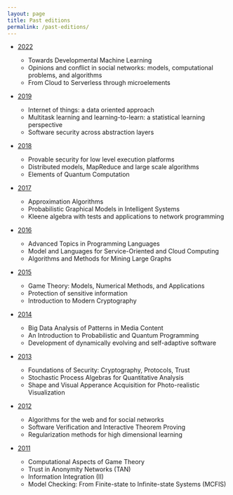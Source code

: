 ```yaml
---
layout: page
title: Past editions
permalink: /past-editions/
---
```


- [2022](https://tempesta.cs.unibo.it/projects/BISS/2022)
  - Towards Developmental Machine Learning
  - Opinions and conflict in social networks: models, computational problems, and algorithms
  - From Cloud to Serverless through microelements

- [2019](http://www.cs.unibo.it/projects/biss2019/)
  - Internet of things: a data oriented approach
  - Multitask learning and learning-to-learn: a statistical learning perspective
  - Software security across abstraction layers

- [2018](http://www.cs.unibo.it/projects/biss2018/)
  - Provable security for low level execution platforms
  - Distributed models, MapReduce and large scale algorithms
  - Elements of Quantum Computation

- [2017](http://www.cs.unibo.it/projects/biss2017/)
  - Approximation Algorithms
  - Probabilistic Graphical Models in Intelligent Systems
  - Kleene algebra with tests and applications to network programming

- [2016](http://www.cs.unibo.it/projects/biss2016/)
  - Advanced Topics in Programming Languages
  - Model and Languages for Service-Oriented and Cloud Computing
  - Algorithms and Methods for Mining Large Graphs

- [2015](http://www.cs.unibo.it/projects/biss2015/index.html)
  - Game Theory: Models, Numerical Methods, and Applications
  - Protection of sensitive information
  - Introduction to Modern Cryptography

- [2014](http://biss2014.cs.unibo.it/)
  - Big Data Analysis of Patterns in Media Content
  - An Introduction to Probabilistic and Quantum Programming
  - Development of dynamically evolving and self-adaptive software

- [2013](http://www.cs.unibo.it/projects/biss2013/)
  - Foundations of Security: Cryptography, Protocols, Trust
  - Stochastic Process Algebras for Quantitative Analysis
  - Shape and Visual Apperance Acquisition for Photo-realistic Visualization

- [2012](http://www.cs.unibo.it/projects/biss2012/)
  - Algorithms for the web and for social networks
  - Software Verification and Interactive Theorem Proving
  - Regularization methods for high dimensional learning

- [2011](http://www.bici.eu/biss2011/)
  - Computational Aspects of Game Theory
  - Trust in Anonymity Networks (TAN)
  - Information Integration (II)
  - Model Checking: From Finite-state to Infinite-state Systems (MCFIS)
